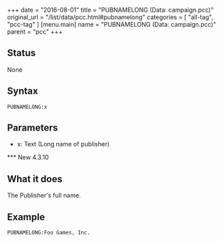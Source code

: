 +++
date = "2016-08-01"
title = "PUBNAMELONG (Data: campaign.pcc)"
original_url = "/list/data/pcc.html#pubnamelong"
categories = [ "all-tag", "pcc-tag" ]
[menu.main]
    name = "PUBNAMELONG (Data: campaign.pcc)"
    parent = "pcc"
+++

## Status

None

## Syntax

`PUBNAMELONG:x`

## Parameters

-   x: Text (Long name of publisher)



<span id="pubnamelong"></span> \*\*\* New 4.3.10

What it does
------------

The Publisher's full name.

Example
-------

`PUBNAMELONG:Foo Games, Inc.`

